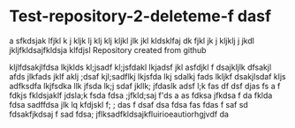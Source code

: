# Test-repository-2-deleteme-f dasf 


    

a sfkdsjak lfjkl k      j       kljk    lj      klj     klj     kljkl   jlk     jkl  kldsklfaj dk    fjkl   jk j    kljklj  j                   jkdl jkljfkldsajfkldsja klfdjsl
Repository created from github


kljlfdsakjlfdsa lkjklds kl;jsadf kl;jsfdakl  lkjadsf jkl asfdjkl f dsajkljlk dfsakjl afds jlkfads jklf aklj ;dsaf kjl;sadflkj lkjsfda lkj sdalkj fads lkljkf dsakjlsdaf kljs adfksdfa  lkjfsdka llk jfsda lk;j sdaf jkllk; jfdaslk adsf l;k fas df dsf djas fs  a f  fdkjs fkldsjaklf jdsla;k 
fsda fdsa ;jfkld;saj f'ds a
as fdksa jfkdsa f
da fklda fdsa  sadffdsa jlk 	lq	 kfdjskl f;		; das f dsaf dsa
fdsa fas 
fdas
 f
 saf
 sd fdsakfjkdsaj f
 sad fdsa; jflksadfkldsajkfluirioeautiorhgjvdf
 da

